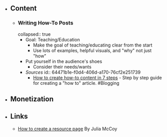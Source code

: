 - ## Content
	- ### Writing How-To Posts
	  collapsed:: true
		- Goal: Teaching/Education
			- Make the goal of teaching/educating clear from the start
			- Use lots of examples, helpful visuals, and "why" not just "how"
		- Put yourself in the audience's shoes
			- Consider their needs/wants
		- *Sources*
		  id:: 64471b1e-f0d4-406d-a170-76cf2e251739
			- [How to create how-to content in 7 steps](https://searchengineland.com/create-how-to-content-395618) - Step by step guide for creating a "how to" article. #Blogging
- ## Monetization
- ## Links
	- [How to create a resource page](https://searchengineland.com/create-resource-page-398815) By Julia McCoy